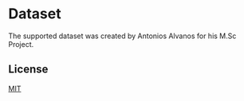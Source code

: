 # Dataset
The supported dataset was created by Antonios Alvanos for his M.Sc Project.

## License
[MIT](https://choosealicense.com/licenses/mit/)
